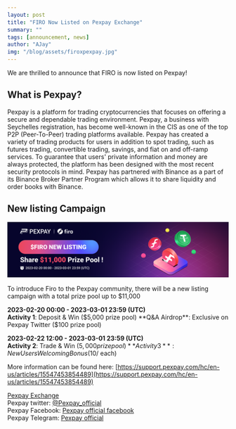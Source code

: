 ```yaml
---
layout: post
title: "FIRO Now Listed on Pexpay Exchange"
summary: ""
tags: [announcement, news]
author: "AJay"
img: "/blog/assets/firoxpexpay.jpg"
---
```


We are thrilled to announce that FIRO is now listed on Pexpay!

## What is Pexpay?

Pexpay is a platform for trading cryptocurrencies that focuses on offering a secure and dependable trading environment. Pexpay, a business with Seychelles registration, has become well-known in the CIS as one of the top P2P (Peer-To-Peer) trading platforms available. Pexpay has created a variety of trading products for users in addition to spot trading, such as futures trading, convertible trading, savings, and fiat on and off-ramp services. To guarantee that users' private information and money are always protected, the platform has been designed with the most recent security protocols in mind.
Pexpay has partnered with Binance as a part of its Binance Broker Partner Program which allows it to share liquidity and order books with Binance.

## New listing Campaign

![](/img/P2PxFIRO-main.png)  

To introduce Firo to the Pexpay community, there will be a new listing campaign with a total prize pool up to $11,000

**2023-02-20 00:00 - 2023-03-01 23:59 (UTC)**  
**Activity 1**: Deposit & Win ($5,000 prize pool)  
**Q&A Airdrop**: Exclusive on Pexpay Twitter ($100 prize pool)  

**2023-02-22 12:00 - 2023-03-01 23:59 (UTC)**  
**Activity 2**: Trade & Win ($5,000 prize pool)  
**Activity 3**: New Users Welcoming Bonus ($10/ each)  

More information can be found here: [https://support.pexpay.com/hc/en-us/articles/15547453854489](https://support.pexpay.com/hc/en-us/articles/15547453854489)

[Pexpay Exchange](https://accounts.pexpay.com/en/register?ref=13270340)  
Pexpay twitter: [@Pexpay_official](https://twitter.com/Pexpay_official)  
Pexpay Facebook: [Pexpay official facebook](https://www.facebook.com/pexpay.official/)  
Pexpay Telegram: [Pexpay official](https://www.facebook.com/pexpay.official/)
